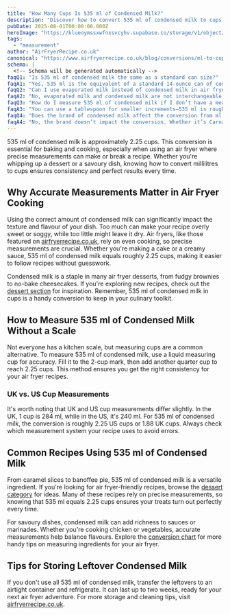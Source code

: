 ```yaml
---
title: "How Many Cups Is 535 ml of Condensed Milk?"
description: "Discover how to convert 535 ml of condensed milk to cups for perfect baking and air fryer recipes. Get precise measurements in seconds!"
pubDate: 2025-08-01T00:00:00.000Z
heroImage: "https://klueoymssxwfnxsvcyhv.supabase.co/storage/v1/object/public/Shmucket/how-many-cups-is-535-ml-of-condensed-milk.webp"
tags:
  - "measurement"
author: "AirFryerRecipe.co.uk"
canonical: "https://www.airfryerrecipe.co.uk/blog/conversions/ml-to-cups/how-many-cups-is-535-ml-of-condensed-milk"
schema: |
  <!-- Schema will be generated automatically -->
faqQ1: "Is 535 ml of condensed milk the same as a standard can size?"
faqA1: "Yes, 535 ml is the equivalent of a standard 14-ounce can of condensed milk, which is commonly used in baking and dessert recipes. This measurement is handy for following recipes without needing to adjust quantities."
faqQ2: "Can I use evaporated milk instead of condensed milk in air fryer recipes?"
faqA2: "No, evaporated milk and condensed milk are not interchangeable. Condensed milk is sweetened, while evaporated milk is unsweetened. Substituting one for the other will alter the taste and texture of your dish."
faqQ3: "How do I measure 535 ml of condensed milk if I don’t have a measuring cup?"
faqA3: "You can use a tablespoon for smaller increments—535 ml is roughly 36 tablespoons. Alternatively, use a kitchen scale to weigh the condensed milk, as 535 ml weighs about 600 grams."
faqQ4: "Does the brand of condensed milk affect the conversion from ml to cups?"
faqA4: "No, the brand doesn’t impact the conversion. Whether it’s Carnation, Nestlé, or a store brand, 535 ml of condensed milk will always equal approximately 2.25 cups. Stick to the measurement for consistent results."
---
```

<p>535 ml of condensed milk is approximately 2.25 cups. This conversion is essential for baking and cooking, especially when using an air fryer where precise measurements can make or break a recipe. Whether you're whipping up a dessert or a savoury dish, knowing how to convert millilitres to cups ensures consistency and perfect results every time.</p>  

<h2>Why Accurate Measurements Matter in Air Fryer Cooking</h2>  
<p>Using the correct amount of condensed milk can significantly impact the texture and flavour of your dish. Too much can make your recipe overly sweet or soggy, while too little might leave it dry. Air fryers, like those featured on <a href=https://www.airfryerrecipe.co.uk>airfryerrecipe.co.uk</a>, rely on even cooking, so precise measurements are crucial. Whether you're making a cake or a creamy sauce, 535 ml of condensed milk equals roughly 2.25 cups, making it easier to follow recipes without guesswork.</p>  

<p>Condensed milk is a staple in many air fryer desserts, from fudgy brownies to no-bake cheesecakes. If you're exploring new recipes, check out the <a href=https://www.airfryerrecipe.co.uk/recipes>dessert section</a> for inspiration. Remember, 535 ml of condensed milk in cups is a handy conversion to keep in your culinary toolkit.</p>  

<h2>How to Measure 535 ml of Condensed Milk Without a Scale</h2>  
<p>Not everyone has a kitchen scale, but measuring cups are a common alternative. To measure 535 ml of condensed milk, use a liquid measuring cup for accuracy. Fill it to the 2-cup mark, then add another quarter cup to reach 2.25 cups. This method ensures you get the right consistency for your air fryer recipes.</p>  

<h3>UK vs. US Cup Measurements</h3>  
<p>It's worth noting that UK and US cup measurements differ slightly. In the UK, 1 cup is 284 ml, while in the US, it's 240 ml. For 535 ml of condensed milk, the conversion is roughly 2.25 US cups or 1.88 UK cups. Always check which measurement system your recipe uses to avoid errors.</p>  

<h2>Common Recipes Using 535 ml of Condensed Milk</h2>  
<p>From caramel slices to banoffee pie, 535 ml of condensed milk is a versatile ingredient. If you're looking for air fryer-friendly recipes, browse the <a href=https://www.airfryerrecipe.co.uk/recipe-category/dessert>dessert category</a> for ideas. Many of these recipes rely on precise measurements, so knowing that 535 ml equals 2.25 cups ensures your treats turn out perfectly every time.</p>  

<p>For savoury dishes, condensed milk can add richness to sauces or marinades. Whether you're cooking chicken or vegetables, accurate measurements help balance flavours. Explore the <a href=https://www.airfryerrecipe.co.uk/air-fryer-conversion-chart>conversion chart</a> for more handy tips on measuring ingredients for your air fryer.</p>  

<h2>Tips for Storing Leftover Condensed Milk</h2>  
<p>If you don't use all 535 ml of condensed milk, transfer the leftovers to an airtight container and refrigerate. It can last up to two weeks, ready for your next air fryer adventure. For more storage and cleaning tips, visit <a href=https://www.airfryerrecipe.co.uk/air-fryer-cleaner>airfryerrecipe.co.uk</a>.</p>

